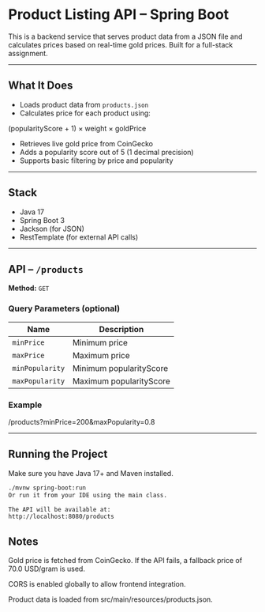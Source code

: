 # Product Listing API – Spring Boot

This is a backend service that serves product data from a JSON file and calculates prices based on real-time gold prices. Built for a full-stack assignment.

---

## What It Does

- Loads product data from `products.json`
- Calculates price for each product using:

(popularityScore + 1) × weight × goldPrice

- Retrieves live gold price from CoinGecko
- Adds a popularity score out of 5 (1 decimal precision)
- Supports basic filtering by price and popularity

---

## Stack

- Java 17
- Spring Boot 3
- Jackson (for JSON)
- RestTemplate (for external API calls)

---

## API – `/products`

**Method:** `GET`

### Query Parameters (optional)

| Name            | Description             |
|-----------------|-------------------------|
| `minPrice`      | Minimum price           |
| `maxPrice`      | Maximum price           |
| `minPopularity` | Minimum popularityScore |
| `maxPopularity` | Maximum popularityScore |

### Example

/products?minPrice=200&maxPopularity=0.8


---

## Running the Project

Make sure you have Java 17+ and Maven installed.

```bash
./mvnw spring-boot:run
Or run it from your IDE using the main class.

The API will be available at:
http://localhost:8080/products
```

## Notes
Gold price is fetched from CoinGecko. If the API fails, a fallback price of 70.0 USD/gram is used.

CORS is enabled globally to allow frontend integration.

Product data is loaded from src/main/resources/products.json.
